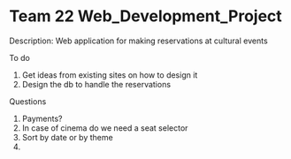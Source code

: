 # Team 22 Web_Development_Project

Description: Web application for making reservations
at cultural events

To do
1. Get ideas from existing sites on how to design it
2. Design the db to handle the reservations

Questions
1. Payments?
2. In case of cinema do we need a seat selector
3. Sort by date or by theme
4. 
